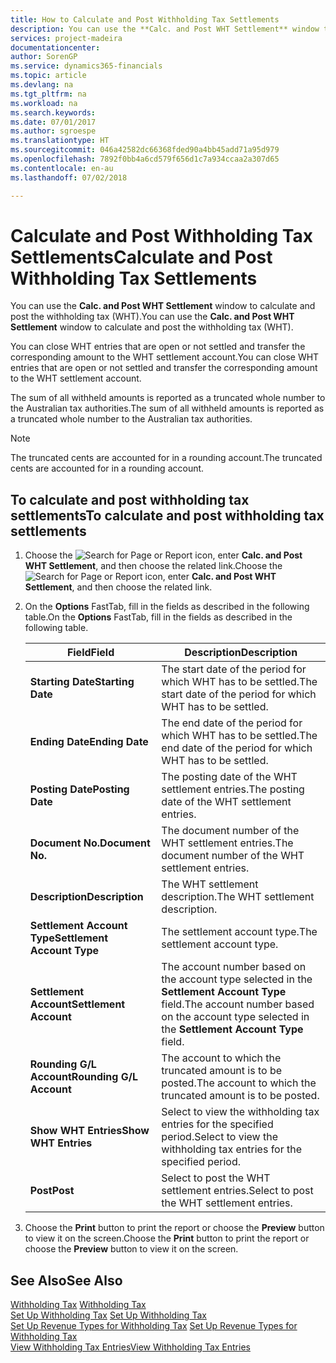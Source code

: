 ```yaml
---
title: How to Calculate and Post Withholding Tax Settlements
description: You can use the **Calc. and Post WHT Settlement** window to calculate and post the withholding tax (WHT).
services: project-madeira
documentationcenter: 
author: SorenGP
ms.service: dynamics365-financials
ms.topic: article
ms.devlang: na
ms.tgt_pltfrm: na
ms.workload: na
ms.search.keywords: 
ms.date: 07/01/2017
ms.author: sgroespe
ms.translationtype: HT
ms.sourcegitcommit: 046a42582dc66368fded90a4bb45add71a95d979
ms.openlocfilehash: 7892f0bb4a6cd579f656d1c7a934ccaa2a307d65
ms.contentlocale: en-au
ms.lasthandoff: 07/02/2018

---
```

# <a name="calculate-and-post-withholding-tax-settlements"></a><span data-ttu-id="fda7e-103">Calculate and Post Withholding Tax Settlements</span><span class="sxs-lookup"><span data-stu-id="fda7e-103">Calculate and Post Withholding Tax Settlements</span></span>
<span data-ttu-id="fda7e-104">You can use the **Calc. and Post WHT Settlement** window to calculate and post the withholding tax (WHT).</span><span class="sxs-lookup"><span data-stu-id="fda7e-104">You can use the **Calc. and Post WHT Settlement** window to calculate and post the withholding tax (WHT).</span></span>  

<span data-ttu-id="fda7e-105">You can close WHT entries that are open or not settled and transfer the corresponding amount to the WHT settlement account.</span><span class="sxs-lookup"><span data-stu-id="fda7e-105">You can close WHT entries that are open or not settled and transfer the corresponding amount to the WHT settlement account.</span></span>  

<span data-ttu-id="fda7e-106">The sum of all withheld amounts is reported as a truncated whole number to the Australian tax authorities.</span><span class="sxs-lookup"><span data-stu-id="fda7e-106">The sum of all withheld amounts is reported as a truncated whole number to the Australian tax authorities.</span></span>  

> [!NOTE]  
>  <span data-ttu-id="fda7e-107">The truncated cents are accounted for in a rounding account.</span><span class="sxs-lookup"><span data-stu-id="fda7e-107">The truncated cents are accounted for in a rounding account.</span></span>  

## <a name="to-calculate-and-post-withholding-tax-settlements"></a><span data-ttu-id="fda7e-108">To calculate and post withholding tax settlements</span><span class="sxs-lookup"><span data-stu-id="fda7e-108">To calculate and post withholding tax settlements</span></span>  

1.  <span data-ttu-id="fda7e-109">Choose the ![Search for Page or Report](../../media/ui-search/search_small.png "Search for Page or Report icon") icon, enter **Calc. and Post WHT Settlement**, and then choose the related link.</span><span class="sxs-lookup"><span data-stu-id="fda7e-109">Choose the ![Search for Page or Report](../../media/ui-search/search_small.png "Search for Page or Report icon") icon, enter **Calc. and Post WHT Settlement**, and then choose the related link.</span></span>  
2.  <span data-ttu-id="fda7e-110">On the **Options** FastTab, fill in the fields as described in the following table.</span><span class="sxs-lookup"><span data-stu-id="fda7e-110">On the **Options** FastTab, fill in the fields as described in the following table.</span></span>  

    |<span data-ttu-id="fda7e-111">Field</span><span class="sxs-lookup"><span data-stu-id="fda7e-111">Field</span></span>|<span data-ttu-id="fda7e-112">Description</span><span class="sxs-lookup"><span data-stu-id="fda7e-112">Description</span></span>|  
    |---------------------------------|---------------------------------------|  
    |<span data-ttu-id="fda7e-113">**Starting Date**</span><span class="sxs-lookup"><span data-stu-id="fda7e-113">**Starting Date**</span></span>|<span data-ttu-id="fda7e-114">The start date of the period for which WHT has to be settled.</span><span class="sxs-lookup"><span data-stu-id="fda7e-114">The start date of the period for which WHT has to be settled.</span></span>|  
    |<span data-ttu-id="fda7e-115">**Ending Date**</span><span class="sxs-lookup"><span data-stu-id="fda7e-115">**Ending Date**</span></span>|<span data-ttu-id="fda7e-116">The end date of the period for which WHT has to be settled.</span><span class="sxs-lookup"><span data-stu-id="fda7e-116">The end date of the period for which WHT has to be settled.</span></span>|  
    |<span data-ttu-id="fda7e-117">**Posting Date**</span><span class="sxs-lookup"><span data-stu-id="fda7e-117">**Posting Date**</span></span>|<span data-ttu-id="fda7e-118">The posting date of the WHT settlement entries.</span><span class="sxs-lookup"><span data-stu-id="fda7e-118">The posting date of the WHT settlement entries.</span></span>|  
    |<span data-ttu-id="fda7e-119">**Document No.**</span><span class="sxs-lookup"><span data-stu-id="fda7e-119">**Document No.**</span></span>|<span data-ttu-id="fda7e-120">The document number of the WHT settlement entries.</span><span class="sxs-lookup"><span data-stu-id="fda7e-120">The document number of the WHT settlement entries.</span></span>|  
    |<span data-ttu-id="fda7e-121">**Description**</span><span class="sxs-lookup"><span data-stu-id="fda7e-121">**Description**</span></span>|<span data-ttu-id="fda7e-122">The WHT settlement description.</span><span class="sxs-lookup"><span data-stu-id="fda7e-122">The WHT settlement description.</span></span>|  
    |<span data-ttu-id="fda7e-123">**Settlement Account Type**</span><span class="sxs-lookup"><span data-stu-id="fda7e-123">**Settlement Account Type**</span></span>|<span data-ttu-id="fda7e-124">The settlement account type.</span><span class="sxs-lookup"><span data-stu-id="fda7e-124">The settlement account type.</span></span>|  
    |<span data-ttu-id="fda7e-125">**Settlement Account**</span><span class="sxs-lookup"><span data-stu-id="fda7e-125">**Settlement Account**</span></span>|<span data-ttu-id="fda7e-126">The account number based on the account type selected in the **Settlement Account Type** field.</span><span class="sxs-lookup"><span data-stu-id="fda7e-126">The account number based on the account type selected in the **Settlement Account Type** field.</span></span>|  
    |<span data-ttu-id="fda7e-127">**Rounding G/L Account**</span><span class="sxs-lookup"><span data-stu-id="fda7e-127">**Rounding G/L Account**</span></span>|<span data-ttu-id="fda7e-128">The account to which the truncated amount is to be posted.</span><span class="sxs-lookup"><span data-stu-id="fda7e-128">The account to which the truncated amount is to be posted.</span></span>|  
    |<span data-ttu-id="fda7e-129">**Show WHT Entries**</span><span class="sxs-lookup"><span data-stu-id="fda7e-129">**Show WHT Entries**</span></span>|<span data-ttu-id="fda7e-130">Select to view the withholding tax entries for the specified period.</span><span class="sxs-lookup"><span data-stu-id="fda7e-130">Select to view the withholding tax entries for the specified period.</span></span>|  
    |<span data-ttu-id="fda7e-131">**Post**</span><span class="sxs-lookup"><span data-stu-id="fda7e-131">**Post**</span></span>|<span data-ttu-id="fda7e-132">Select to post the WHT settlement entries.</span><span class="sxs-lookup"><span data-stu-id="fda7e-132">Select to post the WHT settlement entries.</span></span>|  

3.  <span data-ttu-id="fda7e-133">Choose the **Print** button to print the report or choose the **Preview** button to view it on the screen.</span><span class="sxs-lookup"><span data-stu-id="fda7e-133">Choose the **Print** button to print the report or choose the **Preview** button to view it on the screen.</span></span>  

## <a name="see-also"></a><span data-ttu-id="fda7e-134">See Also</span><span class="sxs-lookup"><span data-stu-id="fda7e-134">See Also</span></span>  
 <span data-ttu-id="fda7e-135">[Withholding Tax](withholding-tax.md) </span><span class="sxs-lookup"><span data-stu-id="fda7e-135">[Withholding Tax](withholding-tax.md) </span></span>  
 <span data-ttu-id="fda7e-136">[Set Up Withholding Tax](how-to-set-up-withholding-tax.md) </span><span class="sxs-lookup"><span data-stu-id="fda7e-136">[Set Up Withholding Tax](how-to-set-up-withholding-tax.md) </span></span>  
 <span data-ttu-id="fda7e-137">[Set Up Revenue Types for Withholding Tax](how-to-set-up-revenue-types-for-withholding-tax.md) </span><span class="sxs-lookup"><span data-stu-id="fda7e-137">[Set Up Revenue Types for Withholding Tax](how-to-set-up-revenue-types-for-withholding-tax.md) </span></span>  
 [<span data-ttu-id="fda7e-138">View Withholding Tax Entries</span><span class="sxs-lookup"><span data-stu-id="fda7e-138">View Withholding Tax Entries</span></span>](how-to-view-withholding-tax-entries.md)

